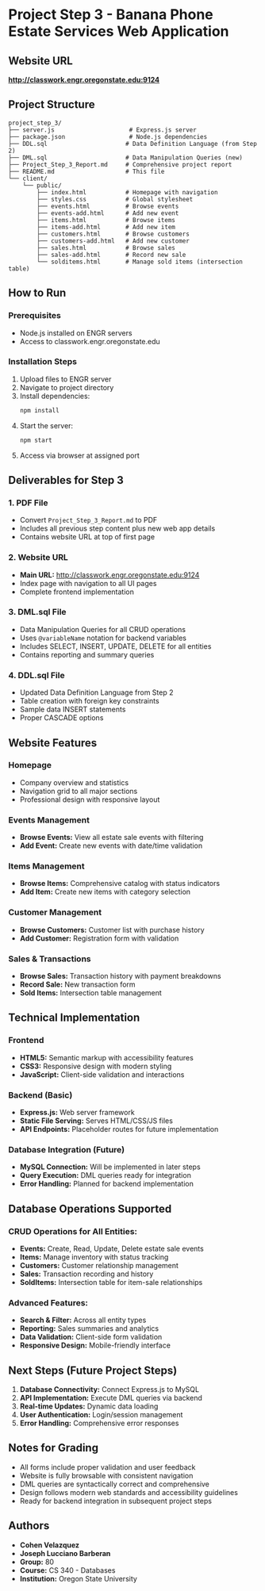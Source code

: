 # Project Step 3 - Banana Phone Estate Services Web Application

## Website URL
**http://classwork.engr.oregonstate.edu:9124**

## Project Structure

```
project_step_3/
├── server.js                     # Express.js server
├── package.json                  # Node.js dependencies
├── DDL.sql                      # Data Definition Language (from Step 2)
├── DML.sql                      # Data Manipulation Queries (new)
├── Project_Step_3_Report.md     # Comprehensive project report
├── README.md                    # This file
└── client/
    └── public/
        ├── index.html           # Homepage with navigation
        ├── styles.css           # Global stylesheet
        ├── events.html          # Browse events
        ├── events-add.html      # Add new event
        ├── items.html           # Browse items
        ├── items-add.html       # Add new item
        ├── customers.html       # Browse customers
        ├── customers-add.html   # Add new customer
        ├── sales.html           # Browse sales
        ├── sales-add.html       # Record new sale
        └── solditems.html       # Manage sold items (intersection table)
```

## How to Run

### Prerequisites
- Node.js installed on ENGR servers
- Access to classwork.engr.oregonstate.edu

### Installation Steps
1. Upload files to ENGR server
2. Navigate to project directory
3. Install dependencies:
   ```bash
   npm install
   ```
4. Start the server:
   ```bash
   npm start
   ```
5. Access via browser at assigned port

## Deliverables for Step 3

### 1. PDF File
- Convert `Project_Step_3_Report.md` to PDF
- Includes all previous step content plus new web app details
- Contains website URL at top of first page

### 2. Website URL
- **Main URL:** http://classwork.engr.oregonstate.edu:9124
- Index page with navigation to all UI pages
- Complete frontend implementation

### 3. DML.sql File
- Data Manipulation Queries for all CRUD operations
- Uses `@variableName` notation for backend variables
- Includes SELECT, INSERT, UPDATE, DELETE for all entities
- Contains reporting and summary queries

### 4. DDL.sql File
- Updated Data Definition Language from Step 2
- Table creation with foreign key constraints
- Sample data INSERT statements
- Proper CASCADE options

## Website Features

### Homepage
- Company overview and statistics
- Navigation grid to all major sections
- Professional design with responsive layout

### Events Management
- **Browse Events:** View all estate sale events with filtering
- **Add Event:** Create new events with date/time validation

### Items Management
- **Browse Items:** Comprehensive catalog with status indicators
- **Add Item:** Create new items with category selection

### Customer Management
- **Browse Customers:** Customer list with purchase history
- **Add Customer:** Registration form with validation

### Sales & Transactions
- **Browse Sales:** Transaction history with payment breakdowns
- **Record Sale:** New transaction form
- **Sold Items:** Intersection table management

## Technical Implementation

### Frontend
- **HTML5:** Semantic markup with accessibility features
- **CSS3:** Responsive design with modern styling
- **JavaScript:** Client-side validation and interactions

### Backend (Basic)
- **Express.js:** Web server framework
- **Static File Serving:** Serves HTML/CSS/JS files
- **API Endpoints:** Placeholder routes for future implementation

### Database Integration (Future)
- **MySQL Connection:** Will be implemented in later steps
- **Query Execution:** DML queries ready for integration
- **Error Handling:** Planned for backend implementation

## Database Operations Supported

### CRUD Operations for All Entities:
- **Events:** Create, Read, Update, Delete estate sale events
- **Items:** Manage inventory with status tracking
- **Customers:** Customer relationship management
- **Sales:** Transaction recording and history
- **SoldItems:** Intersection table for item-sale relationships

### Advanced Features:
- **Search & Filter:** Across all entity types
- **Reporting:** Sales summaries and analytics
- **Data Validation:** Client-side form validation
- **Responsive Design:** Mobile-friendly interface

## Next Steps (Future Project Steps)

1. **Database Connectivity:** Connect Express.js to MySQL
2. **API Implementation:** Execute DML queries via backend
3. **Real-time Updates:** Dynamic data loading
4. **User Authentication:** Login/session management
5. **Error Handling:** Comprehensive error responses

## Notes for Grading

- All forms include proper validation and user feedback
- Website is fully browsable with consistent navigation
- DML queries are syntactically correct and comprehensive
- Design follows modern web standards and accessibility guidelines
- Ready for backend integration in subsequent project steps

## Authors
- **Cohen Velazquez**
- **Joseph Lucciano Barberan**
- **Group:** 80
- **Course:** CS 340 - Databases
- **Institution:** Oregon State University
